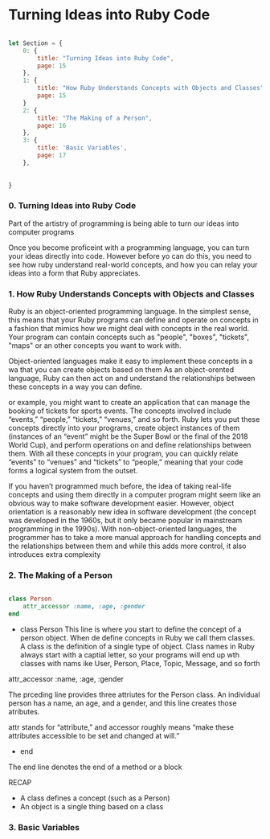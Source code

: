 # Turning Ideas into Ruby Code


```js

let Section = {
    0: {
        title: "Turning Ideas into Ruby Code",
        page: 15
    },
    1: {
        title: "How Ruby Understands Concepts with Objects and Classes"
        page: 15
    }
    2: {
        title: "The Making of a Person",
        page: 16
    },
    3: {
        title: 'Basic Variables',
        page: 17
    },
    
   
}

```

### 0. Turning Ideas into Ruby Code

Part of the artistry of programming is being able to turn our ideas into computer programs

Once you become proficeint with a programming language, you can turn your ideas directly into code. However before yo can do this,
you need to see how ruby understand real-world concepts, and how you can relay your ideas into a form that Ruby appreciates.

### 1. How Ruby Understands Concepts with Objects and Classes

Ruby is an object-oriented programming language. In the simplest sense, this means that your Ruby programs can define and operate on concepts in a fashion that mimics how we might deal with concepts in the real world. Your program can contain concepts such as "people", "boxes", "tickets", "maps" or an other concepts you want to work with.


Object-oriented languages make it easy to implement these concepts in a wa that you can create objects based on them As an object-orented language, Ruby can then act on and understand the relationships between these concepts in a way you can define.


or example, you might want to create an application that can manage the booking of tickets for sports
events. The concepts involved include “events,” “people,” “tickets,” “venues,” and so forth. Ruby lets you put
these concepts directly into your programs, create object instances of them (instances of an “event” might
be the Super Bowl or the final of the 2018 World Cup), and perform operations on and define relationships
between them. With all these concepts in your program, you can quickly relate “events” to “venues” and
“tickets” to “people,” meaning that your code forms a logical system from the outset.

If you haven’t programmed much before, the idea of taking real-life concepts and using them directly in
a computer program might seem like an obvious way to make software development easier. However, object
orientation is a reasonably new idea in software development (the concept was developed in the 1960s, but
it only became popular in mainstream programming in the 1990s). With non–object-oriented languages,
the programmer has to take a more manual approach for handling concepts and the relationships between
them and while this adds more control, it also introduces extra complexity

### 2. The Making of a Person

```ruby

class Person
    attr_accessor :name, :age, :gender
end


```

 - class Person
 This line is where you start to define the concept of a person object. When de define concepts in Ruby we call them classes. A class is the definition of a single type of object. Class names in Ruby always start with a captial letter, so your programs will end up wth classes with nams ike User, Person, Place, Topic, Message, and so forth

 attr_accessor :name, :age, :gender

 The prceding line provides three attriutes for the Person class. An individual person has a name, an age, and a gender, and this line creates those atributes.

 attr stands for “attribute,” and accessor roughly
means “make these attributes accessible to be set and changed at will.”

 - end

 The end line denotes the end of a method or a block


 RECAP

 - A class defines a concept (such as a Person)
 - An object is a single thing based on a class

### 3. Basic Variables
